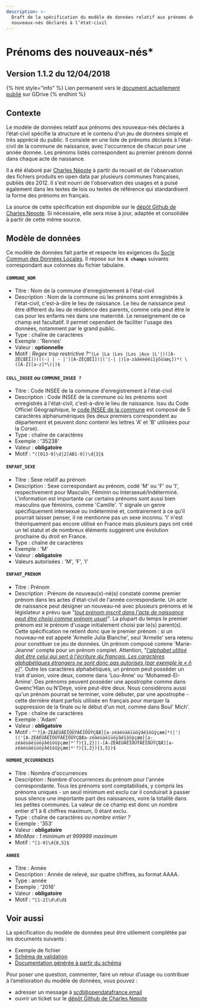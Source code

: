 ```yaml
---
description: >-
  Draft de la spécification du modèle de données relatif aux prénoms des
  nouveaux-nés déclarés à l’état-civil
---
```


# Prénoms des nouveaux-nés\*

## Version 1.1.2 du 12/04/2018  <a id="version-0-0-0-du-jj-mm-aaaa"></a>

{% hint style="info" %}
Lien permanent vers le [document actuellement publié](http://www.opendatafrance.net/SCDL_Catalogue) sur GDrive
{% endhint %}

## Contexte  <a id="contexte"></a>

Le modèle de données relatif aux prénoms des nouveaux-nés déclarés à l’état-civil spécifie la structure et le contenu d'un jeu de données simple et très apprécié du public. Il consiste en une liste de prénoms déclarés à l'état-civil de la commune de naissance, avec l'occurrence de chacun pour une année donnée. Les prénoms listés correspondent au premier prénom donné dans chaque acte de naissance.

Il a été élaboré par [Charles Népote](mailto:charles.nepote@fing.org) à partir du recueil et de l'observation des fichiers produits en open data par plusieurs communes françaises, publiés dès 2012. Il s'est nourri de l'observation des usages et a puisé également dans les textes de lois ou textes de référence qui standardisent la forme des prénoms en français.

La source de cette spécification est disponible sur le [dépôt Github de Charles Nepote](https://github.com/CharlesNepote/liste-prenoms-nouveaux-nes). Si nécessaire, elle sera mise à jour, adaptée et consolidée à partir de cette même source.

## Modèle de données  <a id="modele-de-donnees"></a>

Ce modèle de données fait partie et respecte les exigences du [Socle Commun des Données Locales](../../recommandations-relatives-aux-jeux-de-donnees.md). Il repose sur les **`6 champs`** suivants correspondant aux colonnes du fichier tabulaire.

#### `COMMUNE_NOM` 

* Titre : Nom de la commune d'enregistrement à l'état-civil
* Description : Nom de la commune où les prénoms sont enregistrés à l'état-civil, c'est-à-dire le lieu de naissance. Le lieu de naissance peut être différent du lieu de résidence des parents, comme cela peut être le cas pour les enfants nés dans une maternité. Le renseignement de ce champ est facultatif. Il permet cependant de faciliter l'usage des données, notamment par le grand public.
* Type : chaîne de caractères 
* Exemple : 'Rennes'
* Valeur : **optionnelle**
* Motif : _Regex trop restrictive ?_`^(Le |La |Les |Los |Aux |L'|)([A-ZÉÇŒÈÎ])(((-| | - |')[A-ZÉÇŒÈÎ])|('|-| |)[a-zàâéèêëïîÿôûüœç])*( \([A-Z][a-z]*\)|)$`

#### `COLL_INSEE` _ou_ `COMMUNE_INSEE ?` 

* Titre : Code INSEE de la commune d'enregistrement à l'état-civil
* Description : Code INSEE de la commune où les prénoms sont enregistrés à l'état-civil, c'est-à-dire le lieu de naissance. Issu du Code Officiel Géographique, le [code INSEE de la commune](https://fr.wikipedia.org/wiki/Code_Insee) est composé de 5 caractères alphanumériques \(les deux premiers correspondent au département et peuvent donc contenir les lettres 'A' et 'B' utilisées pour la Corse\).
* Type : chaîne de caractères
* Exemple : '35238'
* Valeur : **obligatoire**
* Motif : `^([013-9]\d|2[AB1-9])\d{3}$`

#### `ENFANT_SEXE` 

* Titre : Sexe relatif au prénom
* Description : Sexe correspondant au prénom, codé 'M' ou 'F' ou 'I', respectivement pour Masculin, Féminin ou Intersexué/Indéterminé. L'information est importante car certains prénoms sont aussi bien masculins que féminins, comme 'Camille'. 'I' signale un genre spécifiquement intersexué ou indéterminé et, contrairement à ce qu'il pourrait laisser penser, il ne mentionne pas un sexe inconnu. 'I' n'est théoriquement pas encore utilisé en France mais plusieurs pays ont créé un tel statut et de nombreux éléments suggèrent une évolution prochaine du droit en France.
* Type : chaîne de caractères
* Exemple : 'M'
* Valeur : **obligatoire**
* Valeurs autorisées : 'M', 'F', 'I'

#### `ENFANT_PRENOM` 

* Titre : Prénom
* Description : Prénom de nouveau\(x\)-né\(s\) constaté comme premier prénom dans les actes d'état-civil de l'année correspondante. Un acte de naissance peut désigner un nouveau-né avec plusieurs prénoms et le législateur a prévu que "[_tout prénom inscrit dans l'acte de naissance peut être choisi comme prénom usuel_](https://fr.wikipedia.org/wiki/Prénom_usuel)_"_. La plupart du temps le premier prénom est le prénom d'usage initialement choisi par le\(s\) parent\(s\). Cette spécification ne retient donc que le premier prénom : si un nouveau-né est appelé 'Armelle Julia Blanche', seul 'Armelle' sera retenu pour constituer ce jeu de données. Un prénom composé comme 'Marie-Jeanne' compte pour un prénom complet. Attention, "[_l'alphabet utilisé doit être celui qui sert à l'écriture du français. Les caractères alphabétiques étrangers ne sont donc pas autorisés \(par exemple le « ñ »\)_](https://www.demarches.interieur.gouv.fr/particuliers/choix-prenom-enfant)". Outre les caractères alphabétiques, un prénom peut posséder un trait d'union, voire deux, comme dans 'Lou-Anne' ou 'Mohamed-El-Amine'. Des prénoms peuvent posséder une apostrophe comme dans Gwenc'Hlan ou N'Deye, voire peut-être deux. Nous considérons aussi qu'un prénom pourrait se terminer, voire débuter, par une apostrophe - cette dernière étant parfois utilisée en français pour marquer la suppression de la finale ou le début d'un mot, comme dans Boul' Mich'.
* Type : chaîne de caractères
* Exemple : 'Adam'
* Valeur : **obligatoire**
* Motif : `^'?[A-ZÉÀÈÙÄËÏÖÜŸÂÊÎÔÛŶÇŒÆ][a-zéàèùäëïüöÿâêîôûŷçæœ]*(|'|(('[A-ZÉÀÈÙÄËÏÖÜŸÂÊÎÔÛŶÇŒÆa-zéàèùäëïüöÿâêîôûŷçæœ][a-zéàèùäëïüöÿâêîôûŷçæœ]*'?){1,2}|(-[A-ZÉÀÈÙÄËÏÖÜŸÂÊÎÔÛŶÇŒÆ][a-zéàèùäëïüöÿâêîôûŷçæœ]*'?){1,2}){1,5})$`

#### `NOMBRE_OCCURRENCES` 

* Titre : Nombre d'occurrences
* Description : Nombre d'occurrences du prénom pour l'année correspondante. Tous les prénoms sont comptabilisés, y compris les prénoms uniques - un seuil minimum est exclu car il conduirait à passer sous silence une importante part des naissances, voire la totalité dans les petites communes. La valeur de ce champ est donc un nombre entier d'1 à 6 chiffres maximum, 0 étant exclu.
* Type : chaîne de caractères _ou nombre entier ?_
* Exemple : '353'
* Valeur : **obligatoire**
* _MinMax : 1 minimum et 999999 maximum_
* Motif : `^[1-9]\d{0,5}$`

#### `ANNEE` 

* Titre : Année
* Description : Année de relevé, sur quatre chiffres, au format AAAA.
* Type : année
* Exemple : '2016'
* Valeur : **obligatoire**
* Motif : `^[1-2]\d\d\d$`

## Voir aussi  <a id="voir-aussi"></a>

La spécification du modèle de données peut être utilement complétée par les documents suivants :

* Exemple de fichier
* [Schéma de validation](https://github.com/CharlesNepote/liste-prenoms-nouveaux-nes/blob/v1.1.2/prenom-schema.json)
* [Documentation générée à partir du schéma](https://scdl.opendatafrance.net/docs/schemas/scdl-prenoms.html)

Pour poser une question, commenter, faire un retour d’usage ou contribuer à l’amélioration du modèle de données, vous pouvez :

* adresser un message à scdl@opendatafrance.email
* ouvrir un ticket sur le [dépôt Github de Charles Nepote](https://github.com/CharlesNepote/liste-prenoms-nouveaux-nes/issues/new)

